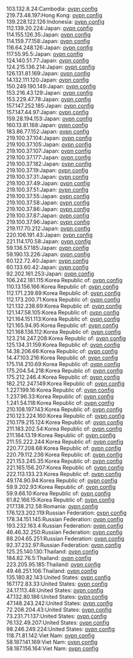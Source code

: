 103.132.8.24:Cambodia: [ovpn config](vpn/103_132_8_24.ovpn)  
219.73.48.197:Hong Kong: [ovpn config](vpn/219_73_48_197.ovpn)  
139.228.122.126:Indonesia: [ovpn config](vpn/139_228_122_126.ovpn)  
112.139.20.224:Japan: [ovpn config](vpn/112_139_20_224.ovpn)  
114.155.126.35:Japan: [ovpn config](vpn/114_155_126_35.ovpn)  
114.159.77.158:Japan: [ovpn config](vpn/114_159_77_158.ovpn)  
116.64.248.126:Japan: [ovpn config](vpn/116_64_248_126.ovpn)  
117.55.95.5:Japan: [ovpn config](vpn/117_55_95_5.ovpn)  
124.140.51.77:Japan: [ovpn config](vpn/124_140_51_77.ovpn)  
124.215.136.214:Japan: [ovpn config](vpn/124_215_136_214.ovpn)  
126.131.81.169:Japan: [ovpn config](vpn/126_131_81_169.ovpn)  
14.132.111.120:Japan: [ovpn config](vpn/14_132_111_120.ovpn)  
150.249.190.149:Japan: [ovpn config](vpn/150_249_190_149.ovpn)  
153.216.43.129:Japan: [ovpn config](vpn/153_216_43_129.ovpn)  
153.229.47.78:Japan: [ovpn config](vpn/153_229_47_78.ovpn)  
157.147.252.185:Japan: [ovpn config](vpn/157_147_252_185.ovpn)  
157.147.44.97:Japan: [ovpn config](vpn/157_147_44_97.ovpn)  
159.28.194.153:Japan: [ovpn config](vpn/159_28_194_153.ovpn)  
160.13.81.168:Japan: [ovpn config](vpn/160_13_81_168.ovpn)  
183.86.77.152:Japan: [ovpn config](vpn/183_86_77_152.ovpn)  
219.100.37.104:Japan: [ovpn config](vpn/219_100_37_104.ovpn)  
219.100.37.105:Japan: [ovpn config](vpn/219_100_37_105.ovpn)  
219.100.37.107:Japan: [ovpn config](vpn/219_100_37_107.ovpn)  
219.100.37.177:Japan: [ovpn config](vpn/219_100_37_177.ovpn)  
219.100.37.182:Japan: [ovpn config](vpn/219_100_37_182.ovpn)  
219.100.37.19:Japan: [ovpn config](vpn/219_100_37_19.ovpn)  
219.100.37.31:Japan: [ovpn config](vpn/219_100_37_31.ovpn)  
219.100.37.49:Japan: [ovpn config](vpn/219_100_37_49.ovpn)  
219.100.37.51:Japan: [ovpn config](vpn/219_100_37_51.ovpn)  
219.100.37.55:Japan: [ovpn config](vpn/219_100_37_55.ovpn)  
219.100.37.58:Japan: [ovpn config](vpn/219_100_37_58.ovpn)  
219.100.37.86:Japan: [ovpn config](vpn/219_100_37_86.ovpn)  
219.100.37.87:Japan: [ovpn config](vpn/219_100_37_87.ovpn)  
219.100.37.96:Japan: [ovpn config](vpn/219_100_37_96.ovpn)  
219.117.70.212:Japan: [ovpn config](vpn/219_117_70_212.ovpn)  
220.106.191.43:Japan: [ovpn config](vpn/220_106_191_43.ovpn)  
221.114.170.58:Japan: [ovpn config](vpn/221_114_170_58.ovpn)  
59.136.57.185:Japan: [ovpn config](vpn/59_136_57_185.ovpn)  
59.190.13.226:Japan: [ovpn config](vpn/59_190_13_226.ovpn)  
60.122.72.40:Japan: [ovpn config](vpn/60_122_72_40.ovpn)  
60.133.60.42:Japan: [ovpn config](vpn/60_133_60_42.ovpn)  
92.202.161.253:Japan: [ovpn config](vpn/92_202_161_253.ovpn)  
106.242.181.115:Korea Republic of: [ovpn config](vpn/106_242_181_115.ovpn)  
110.13.156.166:Korea Republic of: [ovpn config](vpn/110_13_156_166.ovpn)  
112.171.239.89:Korea Republic of: [ovpn config](vpn/112_171_239_89.ovpn)  
112.173.200.71:Korea Republic of: [ovpn config](vpn/112_173_200_71.ovpn)  
121.132.238.69:Korea Republic of: [ovpn config](vpn/121_132_238_69.ovpn)  
121.147.58.105:Korea Republic of: [ovpn config](vpn/121_147_58_105.ovpn)  
121.164.151.113:Korea Republic of: [ovpn config](vpn/121_164_151_113.ovpn)  
121.165.94.95:Korea Republic of: [ovpn config](vpn/121_165_94_95.ovpn)  
121.168.136.112:Korea Republic of: [ovpn config](vpn/121_168_136_112.ovpn)  
123.214.247.208:Korea Republic of: [ovpn config](vpn/123_214_247_208.ovpn)  
125.134.31.159:Korea Republic of: [ovpn config](vpn/125_134_31_159.ovpn)  
14.38.206.66:Korea Republic of: [ovpn config](vpn/14_38_206_66.ovpn)  
14.47.103.216:Korea Republic of: [ovpn config](vpn/14_47_103_216.ovpn)  
175.114.210.69:Korea Republic of: [ovpn config](vpn/175_114_210_69.ovpn)  
175.204.54.218:Korea Republic of: [ovpn config](vpn/175_204_54_218.ovpn)  
175.212.246.4:Korea Republic of: [ovpn config](vpn/175_212_246_4.ovpn)  
182.212.247.149:Korea Republic of: [ovpn config](vpn/182_212_247_149.ovpn)  
1.227.199.16:Korea Republic of: [ovpn config](vpn/1_227_199_16.ovpn)  
1.237.96.33:Korea Republic of: [ovpn config](vpn/1_237_96_33.ovpn)  
1.241.54.118:Korea Republic of: [ovpn config](vpn/1_241_54_118.ovpn)  
210.108.197.143:Korea Republic of: [ovpn config](vpn/210_108_197_143.ovpn)  
210.123.224.160:Korea Republic of: [ovpn config](vpn/210_123_224_160.ovpn)  
210.179.215.124:Korea Republic of: [ovpn config](vpn/210_179_215_124.ovpn)  
211.183.202.54:Korea Republic of: [ovpn config](vpn/211_183_202_54.ovpn)  
211.184.13.19:Korea Republic of: [ovpn config](vpn/211_184_13_19.ovpn)  
211.55.222.244:Korea Republic of: [ovpn config](vpn/211_55_222_244.ovpn)  
220.77.208.68:Korea Republic of: [ovpn config](vpn/220_77_208_68.ovpn)  
220.79.112.236:Korea Republic of: [ovpn config](vpn/220_79_112_236.ovpn)  
221.153.245.35:Korea Republic of: [ovpn config](vpn/221_153_245_35.ovpn)  
221.165.156.207:Korea Republic of: [ovpn config](vpn/221_165_156_207.ovpn)  
222.113.133.23:Korea Republic of: [ovpn config](vpn/222_113_133_23.ovpn)  
49.174.90.94:Korea Republic of: [ovpn config](vpn/49_174_90_94.ovpn)  
59.9.202.93:Korea Republic of: [ovpn config](vpn/59_9_202_93.ovpn)  
59.9.66.10:Korea Republic of: [ovpn config](vpn/59_9_66_10.ovpn)  
61.82.166.15:Korea Republic of: [ovpn config](vpn/61_82_166_15.ovpn)  
217.138.212.58:Romania: [ovpn config](vpn/217_138_212_58.ovpn)  
176.123.202.119:Russian Federation: [ovpn config](vpn/176_123_202_119.ovpn)  
178.34.151.145:Russian Federation: [ovpn config](vpn/178_34_151_145.ovpn)  
193.232.163.4:Russian Federation: [ovpn config](vpn/193_232_163_4.ovpn)  
46.46.32.250:Russian Federation: [ovpn config](vpn/46_46_32_250.ovpn)  
88.204.65.251:Russian Federation: [ovpn config](vpn/88_204_65_251.ovpn)  
92.37.232.97:Russian Federation: [ovpn config](vpn/92_37_232_97.ovpn)  
125.25.140.130:Thailand: [ovpn config](vpn/125_25_140_130.ovpn)  
184.82.76.5:Thailand: [ovpn config](vpn/184_82_76_5.ovpn)  
223.205.95.185:Thailand: [ovpn config](vpn/223_205_95_185.ovpn)  
49.48.251.106:Thailand: [ovpn config](vpn/49_48_251_106.ovpn)  
135.180.82.143:United States: [ovpn config](vpn/135_180_82_143.ovpn)  
167.172.83.33:United States: [ovpn config](vpn/167_172_83_33.ovpn)  
24.17.113.48:United States: [ovpn config](vpn/24_17_113_48.ovpn)  
47.132.80.186:United States: [ovpn config](vpn/47_132_80_186.ovpn)  
47.148.243.242:United States: [ovpn config](vpn/47_148_243_242.ovpn)  
72.208.204.43:United States: [ovpn config](vpn/72_208_204_43.ovpn)  
73.231.71.137:United States: [ovpn config](vpn/73_231_71_137.ovpn)  
76.132.49.207:United States: [ovpn config](vpn/76_132_49_207.ovpn)  
98.246.249.224:United States: [ovpn config](vpn/98_246_249_224.ovpn)  
118.71.81.142:Viet Nam: [ovpn config](vpn/118_71_81_142.ovpn)  
58.187.141.169:Viet Nam: [ovpn config](vpn/58_187_141_169.ovpn)  
58.187.156.164:Viet Nam: [ovpn config](vpn/58_187_156_164.ovpn)  
